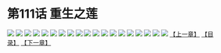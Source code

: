 # 第111话 重生之莲
![](https://s1.baozimh.com/scomic/sanyanxiaotianlu-samanhua/0/110-nv7x/1.jpg)
![](https://s1.baozimh.com/scomic/sanyanxiaotianlu-samanhua/0/110-nv7x/2.jpg)
![](https://s1.baozimh.com/scomic/sanyanxiaotianlu-samanhua/0/110-nv7x/3.jpg)
![](https://s1.baozimh.com/scomic/sanyanxiaotianlu-samanhua/0/110-nv7x/4.jpg)
![](https://s1.baozimh.com/scomic/sanyanxiaotianlu-samanhua/0/110-nv7x/5.jpg)
![](https://s1.baozimh.com/scomic/sanyanxiaotianlu-samanhua/0/110-nv7x/6.jpg)
![](https://s1.baozimh.com/scomic/sanyanxiaotianlu-samanhua/0/110-nv7x/7.jpg)
![](https://s1.baozimh.com/scomic/sanyanxiaotianlu-samanhua/0/110-nv7x/8.jpg)
![](https://s1.baozimh.com/scomic/sanyanxiaotianlu-samanhua/0/110-nv7x/9.jpg)
![](https://s1.baozimh.com/scomic/sanyanxiaotianlu-samanhua/0/110-nv7x/10.jpg)
![](https://s1.baozimh.com/scomic/sanyanxiaotianlu-samanhua/0/110-nv7x/11.jpg)
![](https://s1.baozimh.com/scomic/sanyanxiaotianlu-samanhua/0/110-nv7x/12.jpg)
![](https://s1.baozimh.com/scomic/sanyanxiaotianlu-samanhua/0/110-nv7x/13.jpg)
![](https://s1.baozimh.com/scomic/sanyanxiaotianlu-samanhua/0/110-nv7x/14.jpg)
![](https://s1.baozimh.com/scomic/sanyanxiaotianlu-samanhua/0/110-nv7x/15.jpg)
![](https://s1.baozimh.com/scomic/sanyanxiaotianlu-samanhua/0/110-nv7x/16.jpg)
![](https://s1.baozimh.com/scomic/sanyanxiaotianlu-samanhua/0/110-nv7x/17.jpg)
![](https://s1.baozimh.com/scomic/sanyanxiaotianlu-samanhua/0/110-nv7x/18.jpg)
![](https://s1.baozimh.com/scomic/sanyanxiaotianlu-samanhua/0/110-nv7x/19.jpg)
[【上一章】](./110.md)
[【目录】](./README.md)
[【下一章】](./112.md)
